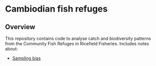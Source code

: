 Cambiodian fish refuges
================

## Overview

This repository contains code to analyse catch and biodiversity patterns
from the Community Fish Refuges in Ricefield Fisheries. Includes notes
about:

  - [Sampling bias](notebooks/sampling-bias.md)
